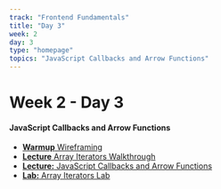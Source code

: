 ```yaml
---
track: "Frontend Fundamentals"
title: "Day 3"
week: 2
day: 3
type: "homepage"
topics: "JavaScript Callbacks and Arrow Functions"
---
```


# Week 2 - Day 3

#### JavaScript Callbacks and Arrow Functions
- [**Warmup** Wireframing](/frontend-fundamentals/week-2/day-3/lecture-materials/wireframing/) 
- [**Lecture** Array Iterators Walkthrough](/frontend-fundamentals/week-2/day-3/lecture-materials/array-iterators-walkthrough/) 
- [**Lecture:** JavaScript Callbacks and Arrow Functions](/frontend-fundamentals/week-2/day-3/lecture-materials/javascript-callbacks-and-arrow-functions/)
- [**Lab:** Array Iterators Lab](/frontend-fundamentals/week-2/day-3/labs/array-iterators-lab/)




